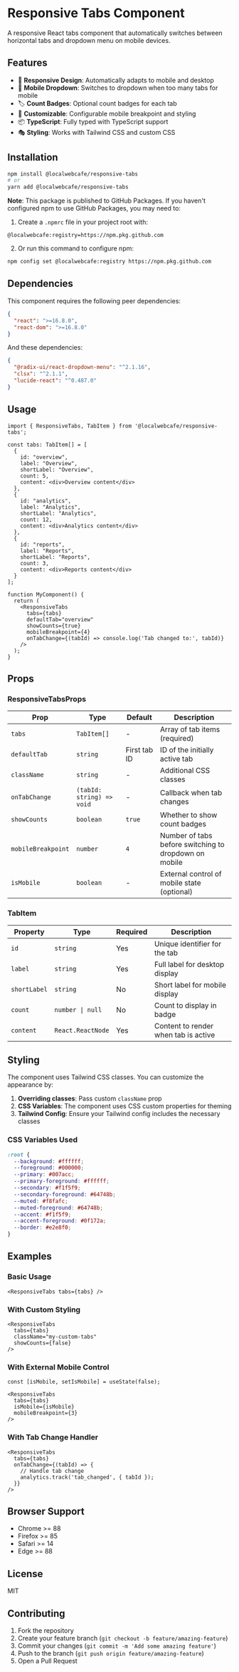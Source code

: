 # Responsive Tabs Component

A responsive React tabs component that automatically switches between horizontal tabs and dropdown menu on mobile devices.

## Features

- 🎯 **Responsive Design**: Automatically adapts to mobile and desktop
- 📱 **Mobile Dropdown**: Switches to dropdown when too many tabs for mobile
- 🏷️ **Count Badges**: Optional count badges for each tab
- 🎨 **Customizable**: Configurable mobile breakpoint and styling
- 📦 **TypeScript**: Fully typed with TypeScript support
- 🎭 **Styling**: Works with Tailwind CSS and custom CSS

## Installation

```bash
npm install @localwebcafe/responsive-tabs
# or
yarn add @localwebcafe/responsive-tabs
```

**Note**: This package is published to GitHub Packages. If you haven't configured npm to use GitHub Packages, you may need to:

1. Create a `.npmrc` file in your project root with:
```
@localwebcafe:registry=https://npm.pkg.github.com
```

2. Or run this command to configure npm:
```bash
npm config set @localwebcafe:registry https://npm.pkg.github.com
```

## Dependencies

This component requires the following peer dependencies:

```json
{
  "react": ">=16.8.0",
  "react-dom": ">=16.8.0"
}
```

And these dependencies:

```json
{
  "@radix-ui/react-dropdown-menu": "^2.1.16",
  "clsx": "^2.1.1",
  "lucide-react": "^0.487.0"
}
```

## Usage

```tsx
import { ResponsiveTabs, TabItem } from '@localwebcafe/responsive-tabs';

const tabs: TabItem[] = [
  {
    id: "overview",
    label: "Overview",
    shortLabel: "Overview",
    count: 5,
    content: <div>Overview content</div>
  },
  {
    id: "analytics",
    label: "Analytics",
    shortLabel: "Analytics",
    count: 12,
    content: <div>Analytics content</div>
  },
  {
    id: "reports",
    label: "Reports",
    shortLabel: "Reports",
    count: 3,
    content: <div>Reports content</div>
  }
];

function MyComponent() {
  return (
    <ResponsiveTabs 
      tabs={tabs}
      defaultTab="overview"
      showCounts={true}
      mobileBreakpoint={4}
      onTabChange={(tabId) => console.log('Tab changed to:', tabId)}
    />
  );
}
```

## Props

### ResponsiveTabsProps

| Prop | Type | Default | Description |
|------|------|---------|-------------|
| `tabs` | `TabItem[]` | - | Array of tab items (required) |
| `defaultTab` | `string` | First tab ID | ID of the initially active tab |
| `className` | `string` | - | Additional CSS classes |
| `onTabChange` | `(tabId: string) => void` | - | Callback when tab changes |
| `showCounts` | `boolean` | `true` | Whether to show count badges |
| `mobileBreakpoint` | `number` | `4` | Number of tabs before switching to dropdown on mobile |
| `isMobile` | `boolean` | - | External control of mobile state (optional) |

### TabItem

| Property | Type | Required | Description |
|----------|------|----------|-------------|
| `id` | `string` | Yes | Unique identifier for the tab |
| `label` | `string` | Yes | Full label for desktop display |
| `shortLabel` | `string` | No | Short label for mobile display |
| `count` | `number \| null` | No | Count to display in badge |
| `content` | `React.ReactNode` | Yes | Content to render when tab is active |

## Styling

The component uses Tailwind CSS classes. You can customize the appearance by:

1. **Overriding classes**: Pass custom `className` prop
2. **CSS Variables**: The component uses CSS custom properties for theming
3. **Tailwind Config**: Ensure your Tailwind config includes the necessary classes

### CSS Variables Used

```css
:root {
  --background: #ffffff;
  --foreground: #000000;
  --primary: #007acc;
  --primary-foreground: #ffffff;
  --secondary: #f1f5f9;
  --secondary-foreground: #64748b;
  --muted: #f8fafc;
  --muted-foreground: #64748b;
  --accent: #f1f5f9;
  --accent-foreground: #0f172a;
  --border: #e2e8f0;
}
```

## Examples

### Basic Usage

```tsx
<ResponsiveTabs tabs={tabs} />
```

### With Custom Styling

```tsx
<ResponsiveTabs 
  tabs={tabs}
  className="my-custom-tabs"
  showCounts={false}
/>
```

### With External Mobile Control

```tsx
const [isMobile, setIsMobile] = useState(false);

<ResponsiveTabs 
  tabs={tabs}
  isMobile={isMobile}
  mobileBreakpoint={3}
/>
```

### With Tab Change Handler

```tsx
<ResponsiveTabs 
  tabs={tabs}
  onTabChange={(tabId) => {
    // Handle tab change
    analytics.track('tab_changed', { tabId });
  }}
/>
```

## Browser Support

- Chrome >= 88
- Firefox >= 85
- Safari >= 14
- Edge >= 88

## License

MIT

## Contributing

1. Fork the repository
2. Create your feature branch (`git checkout -b feature/amazing-feature`)
3. Commit your changes (`git commit -m 'Add some amazing feature'`)
4. Push to the branch (`git push origin feature/amazing-feature`)
5. Open a Pull Request

